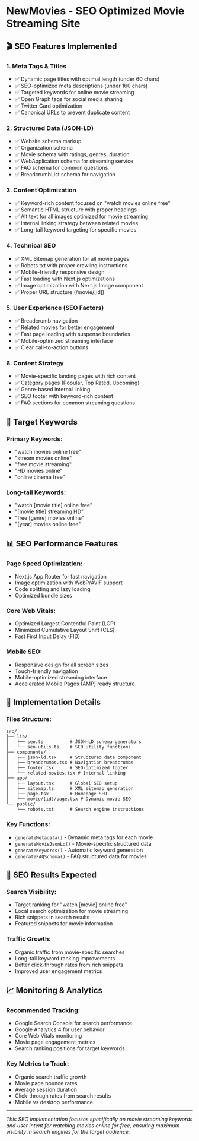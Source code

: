 # NewMovies - SEO Optimized Movie Streaming Site

## 🎬 SEO Features Implemented

### 1. **Meta Tags & Titles**

- ✅ Dynamic page titles with optimal length (under 60 chars)
- ✅ SEO-optimized meta descriptions (under 160 chars)
- ✅ Targeted keywords for online movie streaming
- ✅ Open Graph tags for social media sharing
- ✅ Twitter Card optimization
- ✅ Canonical URLs to prevent duplicate content

### 2. **Structured Data (JSON-LD)**

- ✅ Website schema markup
- ✅ Organization schema
- ✅ Movie schema with ratings, genres, duration
- ✅ WebApplication schema for streaming service
- ✅ FAQ schema for common questions
- ✅ BreadcrumbList schema for navigation

### 3. **Content Optimization**

- ✅ Keyword-rich content focused on "watch movies online free"
- ✅ Semantic HTML structure with proper headings
- ✅ Alt text for all images optimized for movie streaming
- ✅ Internal linking strategy between related movies
- ✅ Long-tail keyword targeting for specific movies

### 4. **Technical SEO**

- ✅ XML Sitemap generation for all movie pages
- ✅ Robots.txt with proper crawling instructions
- ✅ Mobile-friendly responsive design
- ✅ Fast loading with Next.js optimizations
- ✅ Image optimization with Next.js Image component
- ✅ Proper URL structure (/movie/[id])

### 5. **User Experience (SEO Factors)**

- ✅ Breadcrumb navigation
- ✅ Related movies for better engagement
- ✅ Fast page loading with suspense boundaries
- ✅ Mobile-optimized streaming interface
- ✅ Clear call-to-action buttons

### 6. **Content Strategy**

- ✅ Movie-specific landing pages with rich content
- ✅ Category pages (Popular, Top Rated, Upcoming)
- ✅ Genre-based internal linking
- ✅ SEO footer with keyword-rich content
- ✅ FAQ sections for common streaming questions

## 🎯 Target Keywords

### Primary Keywords:

- "watch movies online free"
- "stream movies online"
- "free movie streaming"
- "HD movies online"
- "online cinema free"

### Long-tail Keywords:

- "watch [movie title] online free"
- "[movie title] streaming HD"
- "free [genre] movies online"
- "[year] movies online free"

## 📊 SEO Performance Features

### Page Speed Optimization:

- Next.js App Router for fast navigation
- Image optimization with WebP/AVIF support
- Code splitting and lazy loading
- Optimized bundle sizes

### Core Web Vitals:

- Optimized Largest Contentful Paint (LCP)
- Minimized Cumulative Layout Shift (CLS)
- Fast First Input Delay (FID)

### Mobile SEO:

- Responsive design for all screen sizes
- Touch-friendly navigation
- Mobile-optimized streaming interface
- Accelerated Mobile Pages (AMP) ready structure

## 🔧 Implementation Details

### Files Structure:

```
src/
├── lib/
│   ├── seo.ts          # JSON-LD schema generators
│   └── seo-utils.ts    # SEO utility functions
├── components/
│   ├── json-ld.tsx     # Structured data component
│   ├── breadcrumbs.tsx # Navigation breadcrumbs
│   ├── footer.tsx      # SEO-optimized footer
│   └── related-movies.tsx # Internal linking
├── app/
│   ├── layout.tsx      # Global SEO setup
│   ├── sitemap.ts      # XML sitemap generation
│   ├── page.tsx        # Homepage SEO
│   └── movie/[id]/page.tsx # Dynamic movie SEO
└── public/
    └── robots.txt      # Search engine instructions
```

### Key Functions:

- `generateMetadata()` - Dynamic meta tags for each movie
- `generateMovieJsonLd()` - Movie-specific structured data
- `generateKeywords()` - Automatic keyword generation
- `generateFAQSchema()` - FAQ structured data for movies

## 🚀 SEO Results Expected

### Search Visibility:

- Target ranking for "watch [movie] online free"
- Local search optimization for movie streaming
- Rich snippets in search results
- Featured snippets for movie information

### Traffic Growth:

- Organic traffic from movie-specific searches
- Long-tail keyword ranking improvements
- Better click-through rates from rich snippets
- Improved user engagement metrics

## 📈 Monitoring & Analytics

### Recommended Tracking:

- Google Search Console for search performance
- Google Analytics 4 for user behavior
- Core Web Vitals monitoring
- Movie page engagement metrics
- Search ranking positions for target keywords

### Key Metrics to Track:

- Organic search traffic growth
- Movie page bounce rates
- Average session duration
- Click-through rates from search results
- Mobile vs desktop performance

---

_This SEO implementation focuses specifically on movie streaming keywords and user intent for watching movies online for free, ensuring maximum visibility in search engines for the target audience._
